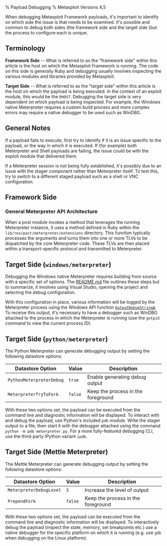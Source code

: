 % Payload Debugging
% Metasploit Versions 4,5

When debugging Metasploit Framework payloads, it's important to identify on
which side the issue is that needs to be examined. It's possible and common to
debug both sides (the framework side and the target side )but the process to
configure each is unique.

## Terminology

**Framework Side** -- What is referred to as the "framework side" within this
article is the host on which the Metasploit Framework is running. The code on
this side is generally Ruby and debugging usually involves inspecting the
various modules and libraries provided by Metasploit.

**Target Side** -- What is referred to as the "target side" within this article
is the host on which the payload is being executed. In the context of an
exploit module, this would be the `RHOST`. Debugging the target side is very
dependent on which payload is being inspected. For example, the Windows native
Meterpreter requires a custom build process and more complex errors may require
a native debugger to be used such as WinDBG.

## General Notes

If a payload fails to execute, first try to identify if it is an issue specific
to the payload, or the way in which it is executed. If (for example) both
Meterpreter and Shell payloads are failing, the issue could be with the exploit
module that delivered them.

If a Meterpreter session is not being fully established, it's possibly due to an
issue with the stager component rather than Meterpreter itself. To test this,
try to switch to a different staged payload such as a shell or VNC
configuration.

## Framework Side

### General Meterpreter API Architecture

When a post module invokes a method that leverages the running Meterpreter
instance, it uses a method defined in Ruby within the
`lib/rex/post/meterpreter/extensions` directory. This function typically
processes the arguments and turns them into one or more TLVs to be dispatched by
the core Meterpreter code. These TLVs are then placed within a
transport-specific protocol and transmitted to Meterpreter.

## Target Side (`windows/meterpreter`)

Debugging the Windows native Meterpreter requires building from source with a
specific set of options. The [README.md][1] file outlines these steps but to
summarize, it involves using Visual Studio, opening the project and selecting
the debug configuration.

With this configuration in place, various information will be logged by the
Meterpreter process using the Windows API function [`OutputDebugStringA`][2]. To
receive this output, it's necessary to have a debugger such as WinDBG attached
to the process in which the Meterpreter is running (use the `getpid` command to
view the current process ID).

## Target Side (`python/meterpreter`)

The Python Meterpreter can generate debugging output by setting the following
datastore options:

| Datastore Option         | Value   | Description                        |
| ------------------------ | ------- | ---------------------------------- |
| `PythonMeterpreterDebug` | `true`  | Enable generating debug output     |
| `MeterpreterTryToFork`   | `false` | Keep the process in the foreground |

With these two options set, the payload can be executed from the command line
and diagnostic information will be displayed. To interact with and debug the
payload, use Python's included `pdb` module. Write the stager output to a file,
then start it with the debugger attached using the command
`python -m pdb meterpreter.py`. For a more fully-featured debugging CLI, use the
third-party IPython variant `ipdb`.

## Target Side (Mettle Meterpreter)

The Mettle Meterpreter can generate debugging output by setting the following
datastore options:

| Datastore Option        | Value   | Description                        |
| ----------------------- | ------- | ---------------------------------- |
| `MeterpreterDebugLevel` | `3`     | Increase the level of output       |
| `PrependFork`           | `false` | Keep the process in the foreground |

With these two options set, the payload can be executed from the command line
and diagnostic information will be displayed. To interactively debug the
payload (inspect the state, memory, set breakpoints etc.) use a native debugger
for the specific platform on which it is running (e.g. use `gdb` when debugging
on the Linux platform).

[1]: https://github.com/rapid7/metasploit-payloads/tree/master/c/meterpreter
[2]: https://docs.microsoft.com/en-us/windows/win32/api/debugapi/nf-debugapi-outputdebugstringa
